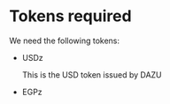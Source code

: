 # Tokens required

We need the following tokens:
* USDz

    This is the USD token issued by DAZU

* EGPz

